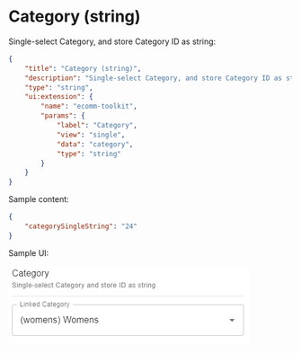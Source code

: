 # Category (string)

Single-select Category, and store Category ID as string:

```json
{
    "title": "Category (string)",
    "description": "Single-select Category, and store Category ID as string",
    "type": "string",
    "ui:extension": {
        "name": "ecomm-toolkit",
        "params": {
            "label": "Category",
            "view": "single",
            "data": "category",
            "type": "string"
        }
    }
}
```

Sample content:

```json
{
    "categorySingleString": "24"
}
```

Sample UI:

![Sample UI](../../media/category-string.png)
